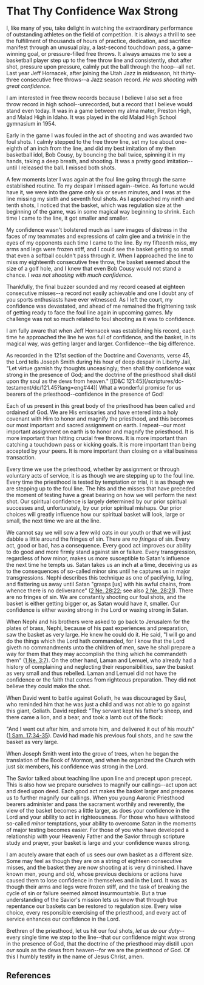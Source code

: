 # That Thy Confidence Wax Strong

I, like many of you, take delight in watching the extraordinary performance of
outstanding athletes on the field of competition. It is always a thrill to see
the fulfillment of thousands of hours of practice, dedication, and sacrifice
manifest through an unusual play, a last-second touchdown pass, a game-winning
goal, or pressure-filled free throws. It always amazes me to see a basketball
player step up to the free throw line and consistently, shot after shot,
pressure upon pressure, calmly put the ball through the hoop--all net. Last
year Jeff Hornacek, after joining the Utah Jazz in midseason, hit thirty-three
consecutive free throws--a Jazz season record. _He was shooting with great
confidence._

I am interested in free throw records because I believe I also set a free
throw record in high school--unrecorded, but a record that I believe would
stand even today. It was in a game between my alma mater, Preston High, and
Malad High in Idaho. It was played in the old Malad High School gymnasium in
1954.

Early in the game I was fouled in the act of shooting and was awarded two foul
shots. I calmly stepped to the free throw line, set my toe about one-eighth of
an inch from the line, and did my best imitation of my then basketball idol,
Bob Cousy, by bouncing the ball twice, spinning it in my hands, taking a deep
breath, and shooting. It was a pretty good imitation--until I released the
ball. I missed both shots.

A few moments later I was again at the foul line going through the same
established routine. To my despair I missed again--twice. As fortune would
have it, we were into the game only six or seven minutes, and I was at the
line missing my sixth and seventh foul shots. As I approached my ninth and
tenth shots, I noticed that the basket, which was regulation size at the
beginning of the game, was in some magical way beginning to shrink. Each time
I came to the line, it got smaller and smaller.

My confidence wasn't bolstered much as I saw images of distress in the faces
of my teammates and expressions of calm glee and a twinkle in the eyes of my
opponents each time I came to the line. By my fifteenth miss, my arms and legs
were frozen stiff, and I could see the basket getting so small that even a
softball couldn't pass through it. When I approached the line to miss my
eighteenth consecutive free throw, the basket seemed about the size of a golf
hole, and I knew that even Bob Cousy would not stand a chance. _I was not
shooting with much confidence._

Thankfully, the final buzzer sounded and my record ceased at eighteen
consecutive misses--a record not easily achievable and one I doubt any of you
sports enthusiasts have ever witnessed. As I left the court, my confidence was
devastated, and ahead of me remained the frightening task of getting ready to
face the foul line again in upcoming games. My challenge was not so much
related to foul shooting as it was to confidence.

I am fully aware that when Jeff Hornacek was establishing his record, each
time he approached the line he was full of confidence, and the basket, in its
magical way, was getting larger and larger. Confidence--the big difference.

As recorded in the 121st section of the Doctrine and Covenants, verse 45, the
Lord tells Joseph Smith during his hour of deep despair in Liberty Jail, "Let
virtue garnish thy thoughts unceasingly; then shall thy confidence wax strong
in the presence of God; and the doctrine of the priesthood shall distil upon
thy soul as the dews from heaven." [[D&amp;C 121:45](/scriptures/dc-
testament/dc/121.45?lang=eng#44)] What a wonderful promise for us bearers of
the priesthood--confidence in the presence of God!

Each of us present in this great body of the priesthood has been called and
ordained of God. We are His emissaries and have entered into a holy covenant
with Him to honor and magnify the priesthood, and this becomes our most
important and sacred assignment on earth. I repeat--our most important
assignment on earth is to honor and magnify the priesthood. It is more
important than hitting crucial free throws. It is more important than catching
a touchdown pass or kicking goals. It is more important than being accepted by
your peers. It is more important than closing on a vital business transaction.

Every time we use the priesthood, whether by assignment or through voluntary
acts of service, it is as though we are stepping up to the foul line. Every
time the priesthood is tested by temptation or trial, it is as though we are
stepping up to the foul line. The hits and the misses that have preceded the
moment of testing have a great bearing on how we will perform the next shot.
Our spiritual confidence is largely determined by our prior spiritual
successes and, unfortunately, by our prior spiritual mishaps. Our prior
choices will greatly influence how our spiritual basket will look, large or
small, the next time we are at the line.

We cannot say we will sow a few wild oats in our youth or that we will just
dabble a little around the fringes of sin. There are _no fringes_ of sin.
Every act, good or bad, has a consequence. Every good act improves our ability
to do good and more firmly stand against sin or failure. Every transgression,
regardless of how minor, makes us more susceptible to Satan's influence the
next time he tempts us. Satan takes us an inch at a time, deceiving us as to
the consequences of so-called minor sins until he captures us in major
transgressions. Nephi describes this technique as one of pacifying, lulling,
and flattering us away until Satan "grasps [us] with his awful chains, from
whence there is no deliverance" ([2 Ne.
28:22](/scriptures/bofm/2-ne/28.22?lang=eng#21); see also [2 Ne.
28:21](/scriptures/bofm/2-ne/28.21?lang=eng#20)). There are no fringes of sin.
We are constantly shooting our foul shots, and the basket is either getting
bigger or, as Satan would have it, smaller. Our confidence is either waxing
strong in the Lord or waxing strong in Satan.

When Nephi and his brothers were asked to go back to Jerusalem for the plates
of brass, Nephi, because of his past experiences and preparation, saw the
basket as very large. He knew he could do it. He said, "I will go and do the
things which the Lord hath commanded, for I know that the Lord giveth no
commandments unto the children of men, save he shall prepare a way for them
that they may accomplish the thing which he commandeth them" ([1 Ne.
3:7](/scriptures/bofm/1-ne/3.7?lang=eng#6)). On the other hand, Laman and
Lemuel, who already had a history of complaining and neglecting their
responsibilities, saw the basket as very small and thus rebelled. Laman and
Lemuel did not have the confidence or the faith that comes from righteous
preparation. They did not believe they could make the shot.

When David went to battle against Goliath, he was discouraged by Saul, who
reminded him that he was just a child and was not able to go against this
giant, Goliath. David replied: "Thy servant kept his father's sheep, and there
came a lion, and a bear, and took a lamb out of the flock:

"And I went out after him, and smote him, and delivered it out of his mouth"
([1 Sam. 17:34-35](/scriptures/ot/1-sam/17.34-35?lang=eng#33)). David had made
his previous foul shots, and he saw the basket as very large.

When Joseph Smith went into the grove of trees, when he began the translation
of the Book of Mormon, and when he organized the Church with just six members,
his confidence was strong in the Lord.

The Savior talked about teaching line upon line and precept upon precept. This
is also how we prepare ourselves to magnify our callings--act upon act and
deed upon deed. Each good act makes the basket larger and prepares us to
further magnify our callings. When you young Aaronic Priesthood bearers
administer and pass the sacrament worthily and reverently, the view of the
basket becomes a little larger, as does your confidence in the Lord and your
ability to act in righteousness. For those who have withstood so-called
_minor_ temptations, your ability to overcome Satan in the moments of major
testing becomes easier. For those of you who have developed a relationship
with your Heavenly Father and the Savior through scripture study and prayer,
your basket is large and your confidence waxes strong.

I am acutely aware that each of us sees our own basket as a different size.
Some may feel as though they are on a string of eighteen consecutive misses,
and the basket they are now shooting at is very diminished. I have known men,
young and old, whose previous decisions or actions have caused them to lose
confidence in themselves and in the Lord. It was as though their arms and legs
were frozen stiff, and the task of breaking the cycle of sin or failure seemed
almost insurmountable. But a true understanding of the Savior's mission lets
us know that through true repentance our baskets can be restored to regulation
size. Every wise choice, every responsible exercising of the priesthood, and
every act of service enhances our confidence in the Lord.

Brethren of the priesthood, let us hit our foul shots, _let us do our duty_--
every single time we step to the line--that our confidence might wax strong in
the presence of God, that the doctrine of the priesthood may distill upon
_our_ souls as the dews from heaven--for we are the priesthood of God. Of this
I humbly testify in the name of Jesus Christ, amen.

## References

